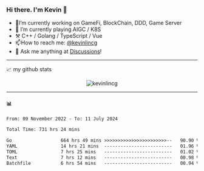 ### Hi there. I'm Kevin 👋

- 🔭I’m currently working on GameFi, BlockChain, DDD, Game Server
- 🌱 I’m currently playing AIGC / K8S
-   :hammer_and_pick: C++ / Golang / TypeScript / Vue
- 📫How to reach me: [@kevinlincg](https://twitter.com/kevinlincg) 
-   :thought_balloon: Ask me anything at [Discussions](https://github.com/kevinlincg/kevinlincg/issues/new)!

---

📈 my github stats

<p align="center"> <img src="https://github-readme-stats-ouuan.vercel.app/api?username=kevinlincg&theme=dark&show_icons=true&count_private=true" alt="kevinlincg" />

---

#### :bar_chart: 

<!--START_SECTION:waka-->

```txt
From: 09 November 2022 - To: 11 July 2024

Total Time: 731 hrs 24 mins

Go                  664 hrs 49 mins >>>>>>>>>>>>>>>>>>>>>>>--   90.90 %
YAML                14 hrs 21 mins  -------------------------   01.96 %
TOML                7 hrs 25 mins   -------------------------   01.02 %
Text                7 hrs 12 mins   -------------------------   00.98 %
Batchfile           6 hrs 54 mins   -------------------------   00.94 %
```

<!--END_SECTION:waka-->
